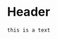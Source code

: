 <!-- TITLE: Les termes grammaticaux et linguistiques japonais-->
<!-- SUBTITLE: A quick summary of Termes Grammaticaux -->

# Header
`this is a text`